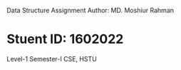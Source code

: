   Data Structure Assignment
  Author: MD. Moshiur Rahman
# Stuent ID: 1602022
  Level-1 Semester-I
  CSE, HSTU
